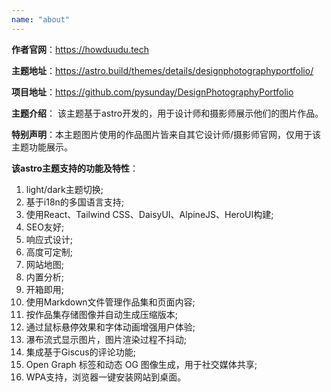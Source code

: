 ```yaml
---
name: "about"
---
```

**作者官网**：https://howduudu.tech

**主题地址**：https://astro.build/themes/details/designphotographyportfolio/

**项目地址**：https://github.com/pysunday/DesignPhotographyPortfolio

**主题介绍**： 该主题基于astro开发的，用于设计师和摄影师展示他们的图片作品。

**特别声明**：本主题图片使用的作品图片皆来自其它设计师/摄影师官网，仅用于该主题功能展示。

**该astro主题支持的功能及特性**：

1. light/dark主题切换;
2. 基于i18n的多国语言支持;
3. 使用React、Tailwind CSS、DaisyUI、AlpineJS、HeroUI构建;
4. SEO友好;
5. 响应式设计;
6. 高度可定制;
7. 网站地图;
8. 内置分析;
9. 开箱即用;
10. 使用Markdown文件管理作品集和页面内容;
11. 按作品集存储图像并自动生成压缩版本;
12. 通过鼠标悬停效果和字体动画增强用户体验;
13. 瀑布流式显示图片，图片渲染过程不抖动;
14. 集成基于Giscus的评论功能;
15. Open Graph 标签和动态 OG 图像生成，用于社交媒体共享;
16. WPA支持，浏览器一键安装网站到桌面。
